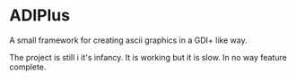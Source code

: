 ADIPlus
=======

A small framework for creating ascii graphics in a GDI+ like way.

The project is still i it's infancy. 
It is working but it is slow. 
In no way feature complete.
